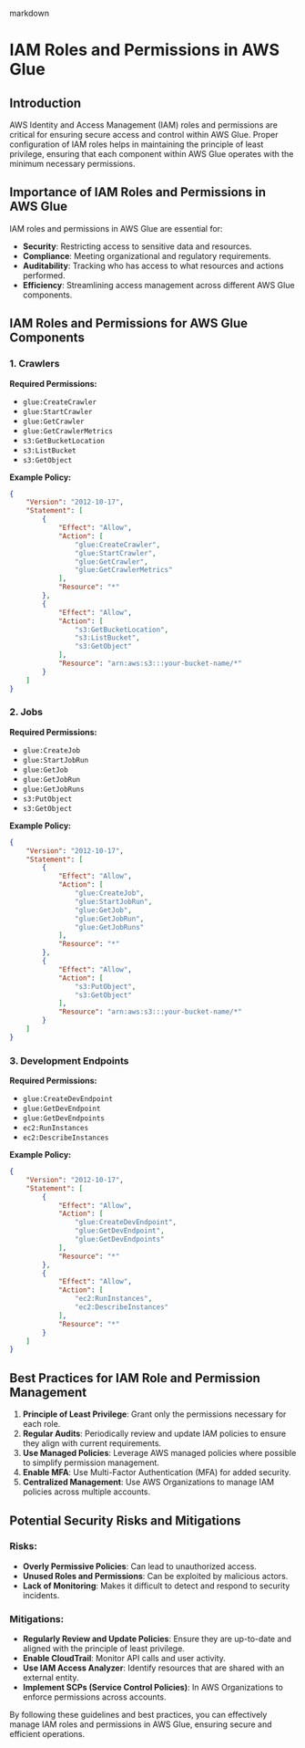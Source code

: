 markdown
# IAM Roles and Permissions in AWS Glue

## Introduction

AWS Identity and Access Management (IAM) roles and permissions are critical for ensuring secure access and control within AWS Glue. Proper configuration of IAM roles helps in maintaining the principle of least privilege, ensuring that each component within AWS Glue operates with the minimum necessary permissions.

## Importance of IAM Roles and Permissions in AWS Glue

IAM roles and permissions in AWS Glue are essential for:

- **Security**: Restricting access to sensitive data and resources.
- **Compliance**: Meeting organizational and regulatory requirements.
- **Auditability**: Tracking who has access to what resources and actions performed.
- **Efficiency**: Streamlining access management across different AWS Glue components.

## IAM Roles and Permissions for AWS Glue Components

### 1. Crawlers

**Required Permissions:**
- `glue:CreateCrawler`
- `glue:StartCrawler`
- `glue:GetCrawler`
- `glue:GetCrawlerMetrics`
- `s3:GetBucketLocation`
- `s3:ListBucket`
- `s3:GetObject`

**Example Policy:**
```json
{
    "Version": "2012-10-17",
    "Statement": [
        {
            "Effect": "Allow",
            "Action": [
                "glue:CreateCrawler",
                "glue:StartCrawler",
                "glue:GetCrawler",
                "glue:GetCrawlerMetrics"
            ],
            "Resource": "*"
        },
        {
            "Effect": "Allow",
            "Action": [
                "s3:GetBucketLocation",
                "s3:ListBucket",
                "s3:GetObject"
            ],
            "Resource": "arn:aws:s3:::your-bucket-name/*"
        }
    ]
}
```

### 2. Jobs

**Required Permissions:**
- `glue:CreateJob`
- `glue:StartJobRun`
- `glue:GetJob`
- `glue:GetJobRun`
- `glue:GetJobRuns`
- `s3:PutObject`
- `s3:GetObject`

**Example Policy:**
```json
{
    "Version": "2012-10-17",
    "Statement": [
        {
            "Effect": "Allow",
            "Action": [
                "glue:CreateJob",
                "glue:StartJobRun",
                "glue:GetJob",
                "glue:GetJobRun",
                "glue:GetJobRuns"
            ],
            "Resource": "*"
        },
        {
            "Effect": "Allow",
            "Action": [
                "s3:PutObject",
                "s3:GetObject"
            ],
            "Resource": "arn:aws:s3:::your-bucket-name/*"
        }
    ]
}
```

### 3. Development Endpoints

**Required Permissions:**
- `glue:CreateDevEndpoint`
- `glue:GetDevEndpoint`
- `glue:GetDevEndpoints`
- `ec2:RunInstances`
- `ec2:DescribeInstances`

**Example Policy:**
```json
{
    "Version": "2012-10-17",
    "Statement": [
        {
            "Effect": "Allow",
            "Action": [
                "glue:CreateDevEndpoint",
                "glue:GetDevEndpoint",
                "glue:GetDevEndpoints"
            ],
            "Resource": "*"
        },
        {
            "Effect": "Allow",
            "Action": [
                "ec2:RunInstances",
                "ec2:DescribeInstances"
            ],
            "Resource": "*"
        }
    ]
}
```

## Best Practices for IAM Role and Permission Management

1. **Principle of Least Privilege**: Grant only the permissions necessary for each role.
2. **Regular Audits**: Periodically review and update IAM policies to ensure they align with current requirements.
3. **Use Managed Policies**: Leverage AWS managed policies where possible to simplify permission management.
4. **Enable MFA**: Use Multi-Factor Authentication (MFA) for added security.
5. **Centralized Management**: Use AWS Organizations to manage IAM policies across multiple accounts.

## Potential Security Risks and Mitigations

### Risks:
- **Overly Permissive Policies**: Can lead to unauthorized access.
- **Unused Roles and Permissions**: Can be exploited by malicious actors.
- **Lack of Monitoring**: Makes it difficult to detect and respond to security incidents.

### Mitigations:
- **Regularly Review and Update Policies**: Ensure they are up-to-date and aligned with the principle of least privilege.
- **Enable CloudTrail**: Monitor API calls and user activity.
- **Use IAM Access Analyzer**: Identify resources that are shared with an external entity.
- **Implement SCPs (Service Control Policies)**: In AWS Organizations to enforce permissions across accounts.

By following these guidelines and best practices, you can effectively manage IAM roles and permissions in AWS Glue, ensuring secure and efficient operations.
